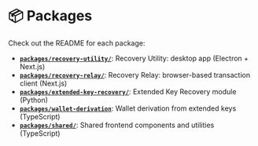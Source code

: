 # 📦 Packages

Check out the README for each package:

- [**`packages/recovery-utility/`**](recovery-utility/): Recovery Utility: desktop app (Electron + Next.js)
- [**`packages/recovery-relay/`**](recovery-relay/): Recovery Relay: browser-based transaction client (Next.js)
- [**`packages/extended-key-recovery/`**](extended-key-recovery/): Extended Key Recovery module (Python)
- [**`packages/wallet-derivation`**](wallet-derivation/): Wallet derivation from extended keys (TypeScript)
- [**`packages/shared/`**](shared/): Shared frontend components and utilities (TypeScript)
